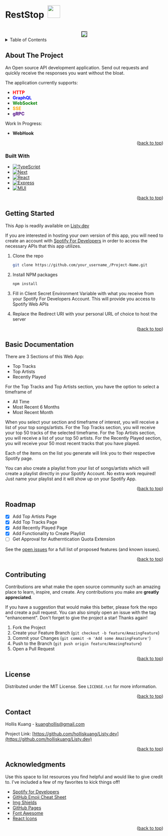 # RestStop <img src='https://res.cloudinary.com/dd97ovnmi/image/upload/v1677132021/sleep_tryccy.png' width=40px height=40px style="margin-left:5px"> 

<!-- PROJECT LOGO -->
<br />
<div align="center">
    <img style='border:1px solid black' src="https://res.cloudinary.com/dd97ovnmi/image/upload/v1677133721/electron_nTCA3KEQ5s_podo5y.gif" >
 
</div>



<!-- TABLE OF CONTENTS -->
<details>
  <summary>Table of Contents</summary>
  <ol>
    <li>
      <a href="#about-the-project">About The Project</a>
      <ul>
        <li><a href="#built-with">Built With</a></li>
      </ul>
    </li>
    <li>
      <a href="#getting-started">Getting Started</a>
    </li>
    <li><a href="#usage">Usage</a></li>
    <li><a href="#roadmap">Roadmap</a></li>
    <li><a href="#contributing">Contributing</a></li>
    <li><a href="#license">License</a></li>
    <li><a href="#contact">Contact</a></li>
    <li><a href="#acknowledgments">Acknowledgments</a></li>
  </ol>
</details>



<!-- ABOUT THE PROJECT -->
## About The Project

<p>An Open source API development application. Send out requests and quickly receive the responses you want without the bloat. </p>
<p>
The application currently supports: </p>
<ul>
  <li><strong style="color:red ">HTTP</strong></li>
  <li><strong style="color:blue ">GraphQL</strong></li>
  <li><strong style="color:green ">WebSocket</strong></li>
  <li><strong style="color:orange ">SSE</strong></li>
  <li><strong style="color:indigo ">gRPC</strong></li>
</ul>

Work In Progress: 
<ul><li><strong>WebHook</strong></li></ul>


<p align="right">(<a href="#readme-top">back to top</a>)</p>



### Built With

* [![TypeScript][TypeScript.js]][TypeScript-url]
* [![Next][Next.js]][Next-url]
* [![React][React.js]][React-url]
* [![Express][Express.js]][Express-url]
* [![MUI][MUI]][MUI-url]


<p align="right">(<a href="#readme-top">back to top</a>)</p>



<!-- GETTING STARTED -->
## Getting Started

This App is readily available on [Listy.dev](https://listy.dev)

If you are interested in hosting your own version of this app, you will need to create an account with [Spotify For Developers](https://developer.spotify.com/) in order to access the necessary APIs that this app utilizes.


1. Clone the repo
   ```sh
   git clone https://github.com/your_username_/Project-Name.git
   ```
2. Install NPM packages
   ```sh
   npm install
   ```
3. Fill in Client Secret Environment Variable with what you receive from your Spotify For Developers Account. This will provide you access to Spotify Web APIs

4. Replace the Redirect URI with your personal URL of choice to host the server

<p align="right">(<a href="#readme-top">back to top</a>)</p>



<!-- USAGE EXAMPLES -->
## Basic Documentation

There are 3 Sections of this Web App:
<ul><li>Top Tracks</li> <li>Top Artists</li> <li>Recently Played </li> </ul>

<p>For the Top Tracks and Top Artists section, you have the option to select a timeframe of 
<ul><li>All Time</li> <li>Most Recent 6 Months</li> <li>Most Recent Month</li> </ul></p>

<p>When you select your section and timeframe of interest, you will receive a list of your top songs/artists. For the Top Tracks section, you will receive your top 50 tracks of the selected timeframe. For the Top Artists section, you will receive a list of your top 50 artists. For the Recently Played section, you will receive your 50 most recent tracks that you have played.</p>

<p>Each of the items on the list you generate will link you to their respective Spotify page.</p>

<p> You can also create a playlist from your list of songs/artists which will create a playlist directly in your Spotify Account. No extra work required! Just name your playlist and it will show up on your Spotify App.</p>
<p align="right">(<a href="#readme-top">back to top</a>)</p>



<!-- ROADMAP -->
## Roadmap

- [x] Add Top Artists Page
- [x] Add Top Tracks Page
- [x] Add Recently Played Page
- [x] Add Functionality to Create Playlist
- [ ] Get Approval for Autherntication Quota Extension

See the [open issues](https://github.com/othneildrew/Best-README-Template/issues) for a full list of proposed features (and known issues).

<p align="right">(<a href="#readme-top">back to top</a>)</p>



<!-- CONTRIBUTING -->
## Contributing

Contributions are what make the open source community such an amazing place to learn, inspire, and create. Any contributions you make are **greatly appreciated**.

If you have a suggestion that would make this better, please fork the repo and create a pull request. You can also simply open an issue with the tag "enhancement".
Don't forget to give the project a star! Thanks again!

1. Fork the Project
2. Create your Feature Branch (`git checkout -b feature/AmazingFeature`)
3. Commit your Changes (`git commit -m 'Add some AmazingFeature'`)
4. Push to the Branch (`git push origin feature/AmazingFeature`)
5. Open a Pull Request

<p align="right">(<a href="#readme-top">back to top</a>)</p>



<!-- LICENSE -->
## License

Distributed under the MIT License. See `LICENSE.txt` for more information.

<p align="right">(<a href="#readme-top">back to top</a>)</p>



<!-- CONTACT -->
## Contact

Hollis Kuang - kuanghollis@gmail.com

Project Link: [https://github.com/holliskuang/Listy.dev](https://github.com/holliskuang/Listy.dev)

<p align="right">(<a href="#readme-top">back to top</a>)</p>



<!-- ACKNOWLEDGMENTS -->
## Acknowledgments

Use this space to list resources you find helpful and would like to give credit to. I've included a few of my favorites to kick things off!

* [Spotify for Developers](https://developer.spotify.com/)
* [GitHub Emoji Cheat Sheet](https://www.webpagefx.com/tools/emoji-cheat-sheet)
* [Img Shields](https://shields.io)
* [GitHub Pages](https://pages.github.com)
* [Font Awesome](https://fontawesome.com)
* [React Icons](https://react-icons.github.io/react-icons/search)

<p align="right">(<a href="#readme-top">back to top</a>)</p>



<!-- MARKDOWN LINKS & IMAGES -->
<!-- https://www.markdownguide.org/basic-syntax/#reference-style-links -->

[license-shield]: https://img.shields.io/github/license/othneildrew/Best-README-Template.svg?style=for-the-badge
[license-url]: https://github.com/othneildrew/Best-README-Template/blob/master/LICENSE.txt
[linkedin-shield]: https://img.shields.io/badge/-LinkedIn-black.svg?style=for-the-badge&logo=linkedin&colorB=555
[linkedin-url]: https://linkedin.com/in/othneildrew

[Next.js]: https://img.shields.io/badge/next.js-000000?style=for-the-badge&logo=nextdotjs&logoColor=white
[Next-url]: https://nextjs.org/
[React.js]: https://img.shields.io/badge/React-20232A?style=for-the-badge&logo=react&logoColor=61DAFB
[React-url]: https://reactjs.org/
[Express.js]: https://img.shields.io/badge/Express.js-404D59?style=for-the-badge
[Express-url]: https://expressjs.com/
[MUI]: https://img.shields.io/badge/Material--UI-0081CB?style=for-the-badge&logo=material-ui&logoColor=white
[MUI-url]: https://mui.com/
[TypeScript.js]: https://img.shields.io/badge/TypeScript-007ACC?style=for-the-badge&logo=typescript&logoColor=white
[TypeScript-url]: https://www.typescriptlang.org/
